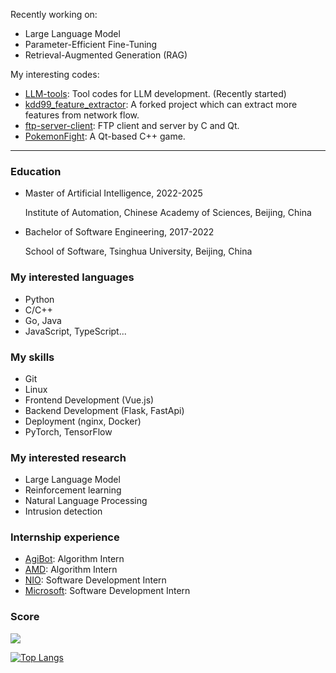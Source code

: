 Recently working on:

- Large Language Model
- Parameter-Efficient Fine-Tuning
- Retrieval-Augmented Generation (RAG)

My interesting codes:

- [LLM-tools](https://github.com/yorhaha/LLM-tools): Tool codes for LLM development. (Recently started)
- [kdd99_feature_extractor](https://github.com/yorhaha/kdd99_feature_extractor): A forked project which can extract more features from network flow.
- [ftp-server-client](https://github.com/yorhaha/ftp-server-client): FTP client and server by C and Qt.
- [PokemonFight](https://github.com/yorhaha/PokemonFight): A Qt-based C++ game.

---

### Education

- Master of Artificial Intelligence, 2022-2025

  Institute of Automation, Chinese Academy of Sciences, Beijing, China

- Bachelor of Software Engineering, 2017-2022
  
  School of Software, Tsinghua University, Beijing, China

### My interested languages

- Python
- C/C++
- Go, Java
- JavaScript, TypeScript...

### My skills

- Git
- Linux
- Frontend Development (Vue.js)
- Backend Development (Flask, FastApi)
- Deployment (nginx, Docker)
- PyTorch, TensorFlow

### My interested research

- Large Language Model
- Reinforcement learning
- Natural Language Processing
- Intrusion detection

### Internship experience

- [AgiBot](https://www.agibot.com/): Algorithm Intern
- [AMD](https://www.amd.com/): Algorithm Intern
- [NIO](https://www.nio.cn/): Software Development Intern
- [Microsoft](https://www.microsoft.com/zh-cn/ard/aboutus/teams-STCA): Software Development Intern

### Score

![](https://github-readme-stats.vercel.app/api?username=yorhaha)

[![Top Langs](https://github-readme-stats.vercel.app/api/top-langs/?username=yorhaha&exclude_repo=blogs,CICFlowMeter,kdd99_feature_extractor,MovieRecommend,yorhaha,yorhaha.github.io&langs_count=8&layout=compact)]()
